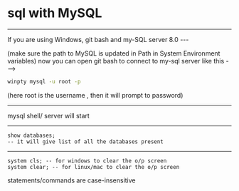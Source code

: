 # sql with MySQL

---

If you are using Windows, git bash and my-SQL server 8.0 ---

(make sure the path to MySQL is updated in Path in System Environment variables)
now you can open git bash to connect to my-sql server like this --->

```cmd
winpty mysql -u root -p
```
(here root is the username , then it will prompt to password) 

---

mysql shell/ server will start

---

   
```mysql
show databases;
-- it will give list of all the databases present
```

---

```mysql
system cls; -- for windows to clear the o/p screen
system clear; -- for linux/mac to clear the o/p screen
```


statements/commands are case-insensitive
